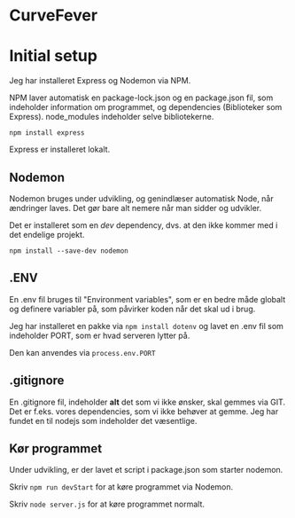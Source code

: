 # CurveFever

# Initial setup

Jeg har installeret Express og Nodemon via NPM.

NPM laver automatisk en package-lock.json og en package.json fil, som indeholder information om programmet, og dependencies (Biblioteker som Express). node_modules indeholder selve bibliotekerne.

```
npm install express
```
Express er installeret lokalt.

## Nodemon
Nodemon bruges under udvikling, og genindlæser automatisk Node, når ændringer laves. Det gør bare alt nemere når man sidder og udvikler.

Det er installeret som en *dev* dependency, dvs. at den ikke kommer med i det endelige projekt.

```
npm install --save-dev nodemon
```

## .ENV
En .env fil bruges til "Environment variables", som er en bedre måde globalt og definere variabler på, som påvirker koden når det skal ud i brug.

Jeg har installeret en pakke via `npm install dotenv` og lavet en .env fil som indeholder PORT, som er hvad serveren lytter på.

Den kan anvendes via `process.env.PORT`

## .gitignore
En .gitignore fil, indeholder **alt** det som vi ikke ønsker, skal gemmes via GIT. Det er f.eks. vores dependencies, som vi ikke behøver at gemme. Jeg har fundet en til nodejs som indeholder det væsentlige.

## Kør programmet
Under udvikling, er der lavet et script i package.json som starter nodemon.

Skriv `npm run devStart` for at køre programmet via Nodemon.

Skriv `node server.js` for at køre programmet normalt.